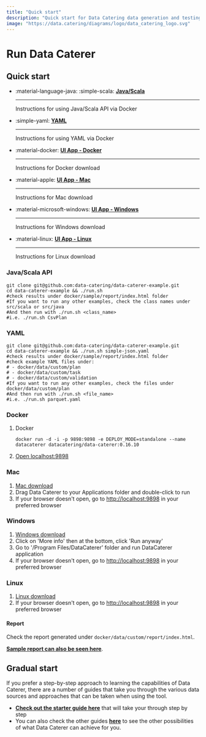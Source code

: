 ```yaml
---
title: "Quick start"
description: "Quick start for Data Catering data generation and testing tool that can automatically discover, generate and validate for files, databases, HTTP APIs and messaging systems."
image: "https://data.catering/diagrams/logo/data_catering_logo.svg"
---
```


# Run Data Caterer

## Quick start

<div class="grid cards" markdown>

-   :material-language-java: :simple-scala: __[Java/Scala]__

    ---

    Instructions for using Java/Scala API via Docker

-   :simple-yaml: __[YAML]__

    ---

    Instructions for using YAML via Docker

-   :material-docker: __[UI App - Docker]__

    ---

    Instructions for Docker download

-   :material-apple: __[UI App - Mac]__

    ---

    Instructions for Mac download

-   :material-microsoft-windows: __[UI App - Windows]__

    ---

    Instructions for Windows download

-   :material-linux: __[UI App - Linux]__

    ---

    Instructions for Linux download

</div>

  [Java/Scala]: #javascala-api
  [YAML]: #yaml
  [UI App - Docker]: #docker
  [UI App - Mac]: #mac
  [UI App - Linux]: #linux
  [UI App - Windows]: #windows

### Java/Scala API

```shell
git clone git@github.com:data-catering/data-caterer-example.git
cd data-caterer-example && ./run.sh
#check results under docker/sample/report/index.html folder
#If you want to run any other examples, check the class names under src/scala or src/java
#And then run with ./run.sh <class_name>
#i.e. ./run.sh CsvPlan
```

### YAML

```shell
git clone git@github.com:data-catering/data-caterer-example.git
cd data-caterer-example && ./run.sh simple-json.yaml
#check results under docker/sample/report/index.html folder
#check example YAML files under:
# - docker/data/custom/plan
# - docker/data/custom/task
# - docker/data/custom/validation
#If you want to run any other examples, check the files under docker/data/custom/plan
#And then run with ./run.sh <file_name>
#i.e. ./run.sh parquet.yaml
```

### Docker

1. Docker
   ```shell
   docker run -d -i -p 9898:9898 -e DEPLOY_MODE=standalone --name datacaterer datacatering/data-caterer:0.16.10
   ```
2. [Open localhost:9898](http://localhost:9898)

### Mac

1. [Mac download](https://nightly.link/data-catering/data-caterer/workflows/build/main/data-caterer-mac.zip)
2. Drag Data Caterer to your Applications folder and double-click to run
3. If your browser doesn't open, go to [http://localhost:9898](http://localhost:9898) in your preferred browser

### Windows

1. [Windows download](https://nightly.link/data-catering/data-caterer/workflows/build/main/data-caterer-windows.zip)
2. Click on 'More info' then at the bottom, click 'Run anyway'
3. Go to '/Program Files/DataCaterer' folder and run DataCaterer application
4. If your browser doesn't open, go to [http://localhost:9898](http://localhost:9898) in your preferred browser

### Linux

1. [Linux download](https://nightly.link/data-catering/data-caterer/workflows/build/main/data-caterer-linux.zip)
2. If your browser doesn't open, go to [http://localhost:9898](http://localhost:9898) in your preferred browser

#### Report

Check the report generated under `docker/data/custom/report/index.html`.

[**Sample report can also be seen here**](../sample/report/html/index.html).

## Gradual start

If you prefer a step-by-step approach to learning the capabilities of Data Caterer, there are a number of guides that
take you through the various data sources and approaches that can be taken when using the tool.

- [**Check out the starter guide here**](../docs/guide/scenario/first-data-generation.md) that will take your through
step by step
- You can also check the other guides [**here**](../docs/guide/index.md) to see the other possibilities of
what Data Caterer can achieve for you.

